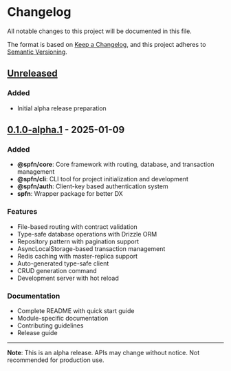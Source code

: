 # Changelog

All notable changes to this project will be documented in this file.

The format is based on [Keep a Changelog](https://keepachangelog.com/en/1.0.0/),
and this project adheres to [Semantic Versioning](https://semver.org/spec/v2.0.0.html).

## [Unreleased]

### Added
- Initial alpha release preparation

## [0.1.0-alpha.1] - 2025-01-09

### Added
- **@spfn/core**: Core framework with routing, database, and transaction management
- **@spfn/cli**: CLI tool for project initialization and development
- **@spfn/auth**: Client-key based authentication system
- **spfn**: Wrapper package for better DX

### Features
- File-based routing with contract validation
- Type-safe database operations with Drizzle ORM
- Repository pattern with pagination support
- AsyncLocalStorage-based transaction management
- Redis caching with master-replica support
- Auto-generated type-safe client
- CRUD generation command
- Development server with hot reload

### Documentation
- Complete README with quick start guide
- Module-specific documentation
- Contributing guidelines
- Release guide

---

**Note**: This is an alpha release. APIs may change without notice. Not recommended for production use.

[Unreleased]: https://github.com/spfn/spfn/compare/v0.1.0-alpha.1...HEAD
[0.1.0-alpha.1]: https://github.com/spfn/spfn/releases/tag/v0.1.0-alpha.1